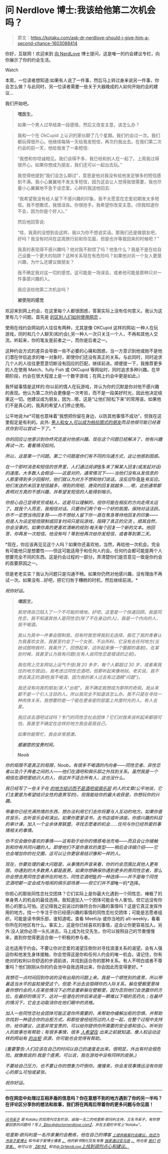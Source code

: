 # 问 Nerdlove 博士:我该给他第二次机会吗？

> 原文：<https://kotaku.com/ask-dr-nerdlove-should-i-give-him-a-second-chance-1603088414>

你好，互联网！欢迎来到 [向 NerdLove](http://kotaku.com/askdrnerdlove) 博士提问，这是唯一的约会建议专栏，向你展示了你的约会生活。

Watch

本周，一位读者想知道:如果有人说了一件事，然后马上转过身来说另一件事，你会怎么做？与此同时，另一位读者需要一些关于大器晚成的人如何开始约会的建议...

我们开始吧。

> **嘿医生，**
> 
> 如果一个男人过早结束一段感情，然后又改变主意，该怎么办？

> 我和一个在 OkCupid 上认识的家伙聊了几个星期。我们约会过一次。我们都玩得很开心。他继续每隔一天给我发短信，再次约我出去。在我们第二次约会的前一天，他给我发了一条短信:
> 
> “我想和你坦诚相见。我们谈得不多，我已经和别人在一起了。上周我过得很开心。如果你想成为朋友，我们还可以一起出去玩。”
> 
> 我觉得他提到“我们没怎么聊过”，意思是他对我没有给他发足够多的短信感到不满。我小心翼翼地不发太多短信，因为这会让人觉得我很需要，我也尽量小心翼翼地不急于谈恋爱。心碎的我送他回去:
> 
> “我希望我没有给人留下不感兴趣的印象，我不太愿意在恋爱初期发太多短信。我不想撒谎，我很沮丧。你很抢手。我希望你改变主意。(但我知道你不会，因为你是个好人)。”
> 
> 然后他回答说:
> 
> “哇，我真的没想到会这样。我以为你不想说实话。那我们还是做朋友吧，好吗？我没有时间在这周旅行前和你见面，但是也许等我回来的时候吧？”
> 
> 我真的表现得不感兴趣吗？他对我不耐烦了吗？他急什么？我是不是在给自己设置一个更大的陷阱？这种关系现在有危险吗？如果他对另一个女人更感兴趣，为什么还建议做朋友？
> 
> 我不确定我对这一切的感觉。这可能是一场误会，或者他可能是那种只对一件事感兴趣的人。
> 
> 我应该给他第二次机会吗？
> 
> **被使用的感觉**

欢迎来到网上约会，在这里每个人都很困惑，答案实际上没有任何意义。我认为这里有几个问题。首先是 [的区别人们如何使用网恋](http://www.doctornerdlove.com/2013/12/the-trouble-with-online-dating/) 。

使用在线约会网站的人往往有两种，尤其是像 OKCupid 这样的网站:一种人在玩游戏，同时和几个人聊天(和约会),另一种人一次只关注一个人，不再和其他人交流。听起来，你的笔友是前者之一，而你是后者之一。

这种约会方式的差异会导致一些不必要的心痛和困惑，当一方意识到他或她不是他们潜在伴侣追求的唯一对象时，即使你们还没有真正的关系。与此同时，同时追求几个人的人往往更愿意切断没有回应的匹配，继续前进。顺便提一下，我推荐更多的人在使用 Match、fully Fish 或 OKCupid 等网站时，同时追求多种兴趣。在早期阶段，约会在很大程度上是一个数字游戏；在网上约会中更是如此。)

我怀疑事情是这样的:你以前的情人在玩游戏，并认为你的沉默是你对他不感兴趣的表现。他认为第二次约会更像是一次考验，而不是一段美好时光，因此他决定结束这一切。他建议成为朋友，因为…嗯，这是“让他们轻松下来”的常用语，如果他们不是真心的，我真的希望人们停止使用。

公平地说:he*可能也意味着“我想把你留在身边，以防其他事情不成功”，但我在这里假定是有利的。此外: [男人和女人*可以成为柏拉图式的朋友*](http://www.doctornerdlove.com/2012/10/men-women-just-friends/)*而且他很可能已经喜欢你到可以尝试一下了。**

*你的回应让他意识到你终究还是对他感兴趣。现在这个问题已经解决了，他有兴趣再试一次，看看情况如何。*

*所以，这是第一个问题。第二个问题是你们有不同的沟通方式，这让他感到困惑。*

*在一个即时消息和短信的世界里，人们通过阅读*很多*来了解某人回复(或发起对话)的速度。大多数人会假设——这是对的，通常情况下——当他们没有从发信息的人那里得到多少回报时，他们就认为对方不想和他们说话。没反应*毕竟是*有反应。他们发送的未回复短信越多，得到的简短、唐突的回复就越多……嗯，这些通常都表明对方真的不感兴趣，并希望发短信的人能得到暗示。*

*你担心自己显得贫穷或粘人，这是可以理解的，但你可能在相反的方向走得太远了。就我个人而言，我相信对话。只要你们两个有一个好的氛围，保持对话活跃。你不一定想当场回复简——你不想给人留下你一直在焦急等待他回复的印象——但是人为设定短信限制或回复时间只是玩游戏，阻碍了真正的交流 。顺其自然，你会没事的。如果你真的更喜欢清晰的规则:每天每个回复一个新的文本。他回答，你再发一次短信。他没有吗？等到他再次给你发短信，或者等到第二天。*

*现在，你应该再见见这个人吗？如果你还喜欢他，当然，再给他一次机会。完全有可能他只是想要性——但这可能适用于和任何人约会。任何约会都可能是两个人想要完全不同的东西。这是约会过程的一部分。弄清楚你们是否意见一致是你约会的首要原因之一。

但是老老实实？我认为问题只是沟通不畅。如果你仍然对他感兴趣，没有理由不再试一次。如果没有…好吧，把它归咎于糟糕的时机，然后继续前进。*

*祝你好运。*

> ***嘿医生，***
> 
> *我觉得自己陷入了一个不可能的境地。好吧，这里是一个快速回顾。我是同性恋，我不知道其他人是同性恋(除了不在身边的人)，我是一个内向的人，我不喝酒。*
> 
> *我认为其中一件事会限制我，但有时我觉得我别无选择。我花了我的青春认为我喜欢女孩，我甚至约会了一个女孩，不出所料，它没有去任何地方(当她试图吻我时，我离开了，回想起来，这听起来像一个蹩脚的喜剧)。在某些时候，我甚至认为我有问题(在有人说同性恋是错误的之前)。*
> 
> *我在网上交友网站上运气不佳(我 20 多岁，每个人都超过 30 岁，或者离我住的地方很远)。我考虑过同性恋酒吧，但那听起来像地狱。老实说，我不想去真正的酒吧(我不喝酒，因为我的家人过去有过酒精“问题”)。*
> 
> *我还没有向我的朋友/家人“出柜”。我不确定我想成为那样的奇观。我从来都不是一个引人注目的人。所以我完全不知道该怎么办。我不只是在寻找一种肉体关系，我想要的是一个能在更亲密的层面上共度时光的人。有人去爱。*
> 
> *我应该去酒吧试试吗？专门的同性恋社会团体？它们对我来说听起来都很可怕，我甚至不确定在这样的地方我会是我自己。*
> 
> *如果你能帮忙，我会非常感激。*
> 
> ***感谢您的宝贵时间，***
> 
> ***Noob***

*你的局限不是真正的局限，Noob。有很多不喝酒的内向者——同性恋者、异性恋者以及介于两者之间的人——他们在酒吧和俱乐部之外找到关系。虽然我是一个相信在酒吧里结识人的人，但这并不适合所有人，这也没什么。*

*我已经写了一些关于在 [的地方结识](http://www.doctornerdlove.com/2011/07/places-meet-women/)[而不是酒吧或俱乐部](http://www.doctornerdlove.com/2012/08/more-places-to-meet-women/all/1/) 的人的文章(公平地说，它们主要是为希望结识女性的直男写的)，但我能给你的最大收获是，你想玩你的兴趣。*

*带着你已经充满热情的东西，想办法利用它们去你将要与人互动的地方。如果你喜欢音乐，去听音乐会和演出。如果你更爱读书，去书店或听讲座。你感兴趣的科目的审计课。加入一个业余体育联盟，寻找志愿者的机会……任何与你已经热爱的事情相关的事情。*

*你不仅会做你喜欢的事情——这有助于给你的情感电池充电——而且会让你接触到和你有共同兴趣的人。即使他们不是你喜欢的类型——稍后会详细介绍——它也会增加你的社交圈，这可以让你更容易结识像和一样的人。*

*现在，你要处理的最大问题是，从事情的声音来看，你的约会范围比其他人更有限。你遇到的大多数男人都是直男。如果你想确保你遇到更多的男同性恋者，那么你会想去男同性恋者所在的地方。同性恋酒吧*是*的一种选择——并不是每个同性恋酒吧都一定会成为喧闹的俱乐部场景——但它们并不是*唯一的*选择。

你担心的那些同性恋社交团体？它们实际上是你最大化遇到一个同性恋、棒极了的单身男人的机会的最佳选择。我知道加入一个团体可能会令人害怕，但它远没有你担心的那么可怕。还记得我之前说过的做符合你兴趣的事情吗？这是它真正发挥作用的地方。找一个专注于你已经感兴趣的事情的同性恋社交团体；可能是志愿者组织，可能是读书俱乐部，谁知道呢。查看 MeetUp 或你当地的 alt-weekly，看看你所在的地区有什么。事实上，这是你已经喜欢的事情，这会让你更容易加入。另外:没人说你必须一头扎进去，马上成为社交先生。你可以按照自己的节奏慢慢来，直到你觉得更适合做一个积极的参与者。

这也适用于约会。不要让你对恋爱的渴望压倒你对寻找浪漫关系的渴望。会有人强迫你和他发生身体接触，你会觉得这是你和任何人约会的唯一机会。请记住，你有绝对的权利以你舒适的步调前进，并找到适合你的那种关系。有人不明白或者不尊重吗？他们刚刚从你的约会池中自我选择出来，你会因此而变得更好。*

*我想花一点时间回到你说的没有出局的问题上来。我是一个顺性别的直男，所以带着适当水平的盐粒接受这个，但是:不出去会阻碍你的人际关系。躲在壁橱里意味着你想约会的人在某些情况下必然会重新躲在壁橱里，因为否则他们会泄露你的方位。在最好的情况下，这对一些潜在的伴侣来说是一颗难以下咽的苦药丸；在最坏的情况下，它会主动取消你在他们眼中的资格。*

*加入一些同性恋社会团体可能正是你所需要的，来帮助你缓解出柜的恐惧，并帮助你找到一种适合你的出柜方式。和那些曾经经历过的人在一起，在整个过程中支持你，给你建议，这是非常宝贵的，可以给你提供你所需要的安全感和信心。听听别人的故事也有帮助；有很多事情，很多 [人希望在](http://lifehacker.com/five-things-i-wish-i-knew-before-coming-out-1479386952) 出来之前就知道。像人权运动这样的网站有 [的出柜](http://www.hrc.org/resources/entry/resource-guide-to-coming-out) 资源，你可能也会觉得有帮助。*

*(重要警告:人们应该在自己的时间以自己的速度走出来。很明显，外出有时会很危险。就像我说的:我是个直男。可以说，我在游戏中没有同样的皮肤。)*

*不要给自己压力，也不要让你的想象力吓倒你。慢慢来，你会发现事情远没有你担心的那么可怕或紧张。*

*祝你好运。*

* * *

**你在网恋中处理过互相矛盾的信息吗？你在意想不到的地方遇到了你的另一半吗？在评论区分享你的想法和故事，我们将在两周后带着你的更多问题与你见面！**

* * *

*[<small>问书呆子</small>](http://kotaku.com/askdrnerdlove) <small>是 *Kotaku* 的双周刊交友栏目，由独一无二的哈里斯·欧玛利主持，又名书呆子。有你想要回答的问题吗？写上</small>[<small>【doc@doctornerdlove.com】</small>](mailto:doc@doctornerdlove.com)<small>，并在主题栏中写上“Kotaku”。</small>*

*哈里斯·欧玛利是一名作家兼约会教练，他在自己的博客 [<small>上提供极客约会建议，他还为书呆子爱博士</small>](http://www.doctornerdlove.com/) <small>和书呆子爱博士播客</small> [<small>。</small>](https://kotaku.com/ask-dr-nerdlove-how-do-i-ask-out-the-gamestop-girl-1543136621) <small>他的新书*简化交友*有售</small> [<small>独家通过亚马逊</small>](http://bit.ly/simplifieddating) [<small>。</small>](http://kotaku.com/ask-dr-nerdlove-how-do-i-become-boyfriend-material-1553033898) <small>他也是</small> [<small>我们</small>](http://oneofus.net/) [<small>的常客。</small>](http://kotaku.com/ask-dr-nerdlove-i-cant-get-over-an-affair-with-my-mar-1573528327) <small>他可以在</small> [<small>【脸书】</small>](http://facebook.com/DrNerdLove) <small>和在</small>[<small>@ DrNerdLove</small>](http://twitter.com/DrNerdLove)[上找到调剂点心和建议。](http://kotaku.com/ask-dr-nerdlove-do-women-have-it-easier-in-dating-1596566465)*